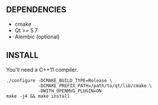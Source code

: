 

DEPENDENCIES
------------

- cmake
- Qt >= 5.7
- Alembic (optional)


INSTALL
-------

You'll need a C++11 compiler.

    ./configure -DCMAKE_BUILD_TYPE=Release \
                -DCMAKE_PREFIX_PATH=/path/to/qt/lib/cmake \
                -DWITH_OPENMVG_PLUGIN=ON
    make -j4 && make install
